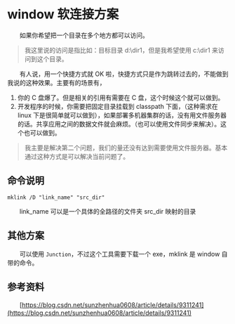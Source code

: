# window 软连接方案

　　如果你希望把一个目录在多个地方都可以访问。

> 我这里说的访问是指比如：目标目录 d:\dir1，但是我希望使用 c:\dir1 来访问到这个目录。
>

　　有人说，用一个快捷方式就 OK 啦，快捷方式只是作为跳转过去的，不能做到我说的这种效果。主要有的场景有，

1. 你的 C 盘爆了。但是相关的引用有需要在 C 盘，这个时候这个就可以做到。
2. 开发程序的时候，你需要把固定目录挂载到 classpath 下面，（这种需求在 linux 下是很简单就可以做到），如果部署多机器集群的话，没有用文件服务器的话。共享应用之间的数据文件就会麻烦。（也可以使用文件同步来解决）。这个也可以做到。

> 我主要是解决第二个问题，我们的量还没有达到需要使用文件服务器。基本通过这种方式是可以解决当前问题了。
>

## 命令说明

```
mklink /D "link_name" "src_dir"
```

　　link_name 可以是一个具体的全路径的文件夹
src_dir 映射的目录

## 其他方案

　　可以使用 `Junction`，不过这个工具需要下载一个 exe，mklink 是 window 自带的命令。

## 参考资料

　　[https://blog.csdn.net/sunzhenhua0608/article/details/9311241](https://blog.csdn.net/sunzhenhua0608/article/details/9311241)
